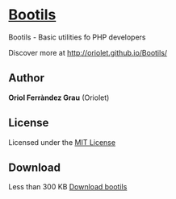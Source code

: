 # <a name="top"></a> [Bootils](http://bootils.oriolet.net)

Bootils - Basic utilities fo PHP developers

Discover more at <a href="http://oriolet.github.io/Bootils/">http://oriolet.github.io/Bootils/</a>

## Author

**Oriol Ferràndez Grau** (Oriolet)

## License

Licensed under the [MIT License](http://opensource.org/licenses/MIT)

## Download

Less than 300 KB
[Download bootils](https://github.com/oriolet/Bootils/archive/master.zip)

